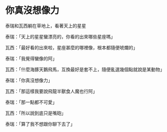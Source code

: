 # 你真沒想像力

泰瑞和瓦西躺在草地上，看著天上的星星

泰瑞：「天上的星星蠻漂亮的，你看的出來哪些星座嗎」

瓦西：「最好看的出來啦，星座甚麼的哪裡像，根本都隨便唬爛的」

泰瑞：「我覺得蠻像的阿」

瓦西：「什麼海豚天鵝飛馬，互換最好是套不上，隨便亂選幾個點就說是某動物」

泰瑞：「你真沒想像力」

瓦西：「那這樣我要說飛龍半獸食人魔也行阿」

泰瑞：「那一點都不可愛」

瓦西：「所以說到底只是嘴砲」

泰瑞：「算了我不想跟你聊下去了」
